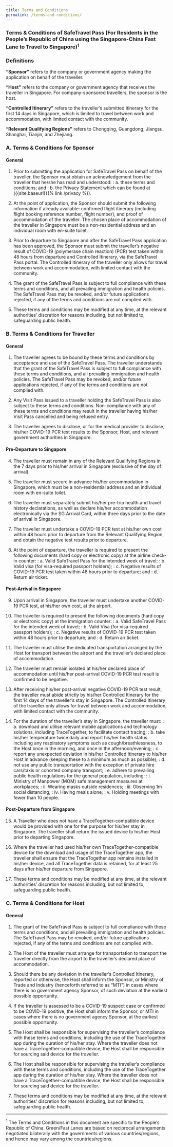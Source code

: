 ```yaml
---
title: Terms and Conditions
permalink: /terms-and-conditions/
---
```


### **Terms & Conditions of SafeTravel Pass (For Residents in the People’s Republic of China using the Singapore-China Fast Lane to Travel to Singapore)<sup>1</sup>**

### **Definitions**

**“Sponsor”** refers to the company or government agency making the application on behalf of the traveller.

**“Host”** refers to the company or government agency that receives the traveller in Singapore. For company-sponsored travellers, the sponsor is the host.

**“Controlled Itinerary”** refers to the traveller’s submitted itinerary for the first 14 days in Singapore, which is limited to travel between work and accommodation, with limited contact with the community.

**“Relevant Qualifying Regions”** refers to Chongqing, Guangdong, Jiangsu, Shanghai, Tianjin, and Zhejiang.

### **A. Terms & Conditions for Sponsor**

#### **General**

1. Prior to submitting the application for SafeTravel Pass on behalf of the traveller, the Sponsor must obtain an acknowledgement from the traveller that he/she has read and understood:
: a. these terms and conditions; and
: b. the Privacy Statement which can be found at ({{site.baseurl}}{% link /privacy %}).

2. At the point of application, the Sponsor should submit the following information if already available: confirmed flight itinerary (including flight booking reference number, flight number), and proof of accommodation of the traveller. The chosen place of accommodation of the traveller in Singapore must be a non-residential address and an individual room with en-suite toilet.

3. Prior to departure to Singapore and after the SafeTravel Pass application has been approved, the Sponsor must submit the traveller’s negative result of COVID-19 (polymerase chain reaction) (PCR) test taken within 48 hours from departure and Controlled Itinerary, via the SafeTravel Pass portal. The Controlled Itinerary of the traveller only allows for travel between work and accommodation, with limited contact with the community.

4. The grant of the SafeTravel Pass is subject to full compliance with these terms and conditions, and all prevailing immigration and health policies. The SafeTravel Pass may be revoked, and/or future applications rejected, if any of the terms and conditions are not complied with.

5. These terms and conditions may be modified at any time, at the relevant authorities’ discretion for reasons including, but not limited to, safeguarding public health.

### **B. Terms & Conditions for Traveller**

#### **General**

1. The traveller agrees to be bound by these terms and conditions by acceptance and use of the SafeTravel Pass. The traveller understands that the grant of the SafeTravel Pass is subject to full compliance with these terms and conditions, and all prevailing immigration and health policies. The SafeTravel Pass may be revoked, and/or future applications rejected, if any of the terms and conditions are not complied with.

2. Any Visit Pass issued to a traveller holding the SafeTravel Pass is also subject to these terms and conditions. Non-compliance with any of these terms and conditions may result in the traveller having his/her Visit Pass cancelled and being refused entry.

3. The traveller agrees to disclose, or for the medical provider to disclose, his/her COVID-19 PCR test results to the Sponsor, Host, and relevant government authorities in Singapore.

#### **Pre-Departure to Singapore**

4. The traveller must remain in any of the Relevant Qualifying Regions in the 7 days prior to his/her arrival in Singapore (exclusive of the day of arrival).

5. The traveller must secure in advance his/her accommodation in Singapore, which must be a non-residential address and an individual room with en-suite toilet.

6. The traveller must separately submit his/her pre-trip health and travel history declarations, as well as declare his/her accommodation electronically via the SG Arrival Card, within three days prior to the date of arrival in Singapore.

7. The traveller must undertake a COVID-19 PCR test at his/her own cost within 48 hours prior to departure from the Relevant Qualifying Region, and obtain the negative test results prior to departure.

8. At the point of departure, the traveller is required to present the following documents (hard copy or electronic copy) at the airline check-in counter:
: a. Valid SafeTravel Pass for the intended week of travel;
: b. Valid visa (for visa-required passport holders);
: c. Negative results of COVID-19 PCR test taken within 48 hours prior to departure; and
: d. Return air ticket.

#### **Post-Arrival in Singapore**

9. Upon arrival in Singapore, the traveller must undertake another COVID-19 PCR test, at his/her own cost, at the airport.

10. The traveller is required to present the following documents (hard copy or electronic copy) at the immigration counter:
: a. Valid SafeTravel Pass for the intended week of travel;
: b. Valid Visa (for visa-required passport holders);
: c. Negative results of COVID-19 PCR test taken within 48 hours prior to departure; and
: d. Return air ticket.

11. The traveller must utilise the dedicated transportation arranged by the Host for transport between the airport and the traveller’s declared place of accommodation.

12. The traveller must remain isolated at his/her declared place of accommodation until his/her post-arrival COVID-19 PCR test result is confirmed to be negative.

13. After receiving his/her post-arrival negative COVID-19 PCR test result, the traveller must abide strictly by his/her Controlled Itinerary for the first 14 days of the traveller’s stay in Singapore. The Controlled Itinerary of the traveller only allows for travel between work and accommodation, with limited contact with the community.

14. For the duration of the traveller’s stay in Singapore, the traveller must:
: a. download and utilise relevant mobile applications and technology solutions, including TraceTogether, to facilitate contact tracing;
: b. take his/her temperature twice daily and report his/her health status including any respiratory symptoms such as cough/breathlessness, to the Host once in the morning, and once in the afternoon/evening;
: c. report any unexpected deviation in his/her Controlled Itinerary to his/her Host in advance (keeping these to a minimum as much as possible);
: d. not use any public transportation with the exception of private hire cars/taxis or cohorted company transport;
: e. adhere to prevailing public health regulations for the general population, including:
  : i. Ministry of Manpower (MOM) safe management measures at workplaces;
  : ii. Wearing masks outside residences;
  : iii. Observing 1m social distancing;
  : iv. Having meals alone;
  : v. Holding meetings with fewer than 10 people.

#### **Post-Departure from Singapore**

15. A Traveller who does not have a TraceTogether-compatible device would be provided with one for the purpose for his/her stay in Singapore. The traveller shall return the issued device to his/her Host prior to departing Singapore.

16. Where the traveller had used his/her own TraceTogether-compatible device for the download and usage of the TraceTogether app, the traveller shall ensure that the TraceTogether app remains installed in his/her device, and all TraceTogether data is retained, for at least 25 days after his/her departure from Singapore.

17. These terms and conditions may be modified at any time, at the relevant authorities’ discretion for reasons including, but not limited to, safeguarding public health.

### **C. Terms & Conditions for Host**

#### **General**

1. The grant of the SafeTravel Pass is subject to full compliance with these terms and conditions, and all prevailing immigration and health policies. The SafeTravel Pass may be revoked, and/or future applications rejected, if any of the terms and conditions are not complied with.

2. The Host of the traveller must arrange for transportation to transport the traveller directly from the airport to the traveller’s declared place of accommodation.

3. Should there be any deviation in the traveller’s Controlled Itinerary, reported or otherwise, the Host shall inform the Sponsor, or Ministry of Trade and Industry (henceforth referred to as “MTI”) in cases where there is no government agency Sponsor, of such deviation at the earliest possible opportunity.

4. If the traveller is assessed to be a COVID-19 suspect case or confirmed to be COVID-19 positive, the Host shall inform the Sponsor, or MTI in cases where there is no government agency Sponsor, at the earliest possible opportunity.

5. The Host shall be responsible for supervising the traveller’s compliance with these terms and conditions, including the use of the TraceTogether app during the duration of his/her stay. Where the traveller does not have a TraceTogether-compatible device, the Host shall be responsible for sourcing said device for the traveller.

6. The Host shall be responsible for supervising the traveller’s compliance with these terms and conditions, including the use of the TraceTogether app during the duration of his/her stay. Where the traveller does not have a TraceTogether-compatible device, the Host shall be responsible for sourcing said device for the traveller.

7. These terms and conditions may be modified at any time, at the relevant authorities’ discretion for reasons including, but not limited to, safeguarding public health.

----

<sup>1</sup> The Terms and Conditions in this document are specific to the People’s Republic of China. Green/Fast Lanes are based on reciprocal arrangements negotiated bilaterally with the governments of various countries/regions, and hence may vary among the countries/regions.
